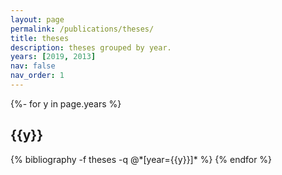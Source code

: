 ```yaml
---
layout: page
permalink: /publications/theses/
title: theses
description: theses grouped by year.
years: [2019, 2013]
nav: false
nav_order: 1
---
```

<!-- _pages/publications.md -->
<div class="publications">

{%- for y in page.years %}
  <h2 class="year">{{y}}</h2>
  {% bibliography -f theses -q @*[year={{y}}]* %}
{% endfor %}

</div>
